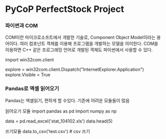 # PyCoP PerfectStock Project


### 파이썬과 COM
COM이란 마이크로소프트에서 개발한 기술로, Component Object Model이라는 용어이다.
여러 컴포넌트 객체를 이용해 프로그램을 개발하는 모델을 의미한다.
COM을 이용하면 C++ 같은 프로그래밍 언어로 개발된 객체도 파이썬에서 사용할 수 있다.


import win32com.client  

explore = win32com.client.Dispatch("InternetExplorer.Application")  
explore.Visible = True  


### Pandas로 엑셀 읽어오기
Pandas는 엑셀읽기, 편하게 할 수있다.
기존에 어려운 모듈들이 많음

읽어오기 모듈
import pandas as pd
import numpy as np

data = pd.read_excel('stat_104102.xls')
data.head(5)

쓰기모듈
data.to_csv('test.csv')  # csv 쓰기

